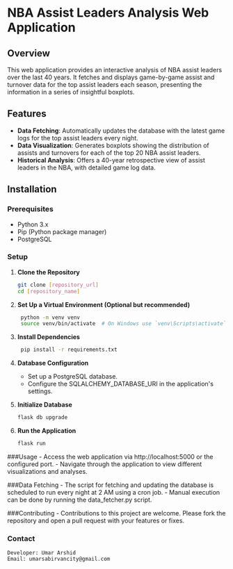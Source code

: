 # NBA Assist Leaders Analysis Web Application

## Overview
This web application provides an interactive analysis of NBA assist leaders over the last 40 years. It fetches and displays game-by-game assist and turnover data for the top assist leaders each season, presenting the information in a series of insightful boxplots.

## Features
- **Data Fetching**: Automatically updates the database with the latest game logs for the top assist leaders every night.
- **Data Visualization**: Generates boxplots showing the distribution of assists and turnovers for each of the top 20 NBA assist leaders.
- **Historical Analysis**: Offers a 40-year retrospective view of assist leaders in the NBA, with detailed game log data.

## Installation

### Prerequisites
- Python 3.x
- Pip (Python package manager)
- PostgreSQL

### Setup
1. **Clone the Repository**
   ```bash
   git clone [repository_url]
   cd [repository_name]

2. **Set Up a Virtual Environment (Optional but recommended)**
   ```bash
    python -m venv venv
    source venv/bin/activate  # On Windows use `venv\Scripts\activate`

3. **Install Dependencies**
   ```bash
    pip install -r requirements.txt

4. **Database Configuration**
    - Set up a PostgreSQL database.
    - Configure the SQLALCHEMY_DATABASE_URI in the application's settings.

5. **Initialize Database**
    ```bash
    flask db upgrade

6. **Run the Application**
    ```bash
    flask run

###Usage
    - Access the web application via http://localhost:5000 or the configured port.
    - Navigate through the application to view different visualizations and analyses.

###Data Fetching
    - The script for fetching and updating the database is scheduled to run every night at 2 AM using a cron job.
    - Manual execution can be done by running the data_fetcher.py script.

###Contributing
    - Contributions to this project are welcome. Please fork the repository and open a pull request with your features or fixes.

### Contact
    Developer: Umar Arshid
    Email: umarsabirvancity@gmail.com






